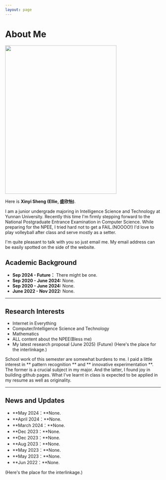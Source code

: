 ```yaml
---
layout: page
---
```


# About Me

<img src="https://xinyisheng.com/sxy.jpg" class="floatpic" width="360" height="480">

Here is **Xinyi Sheng (Ellie, 盛欣怡)**.

I am a junior undergrade majoring in Intelligence Science and Technology at Yunnan University. Recently this time I'm firmly stepping forward to the National Postgraduate Entrance Examination in Computer Science. While preparing for the NPEE, I tried hard not to get a FAIL.(NOOOO!) I'd love to play volleyball after class and serve mostly as a setter.

I'm quite pleasant to talk with you so just email me. My email address can be easily spotted on the side of the website.

## Academic Background

- **Sep 2024 - Future：** There might be one.
- **Sep 2020 - June 2024:** None.
- **Sep 2020 - June 2024:** None.
- **June 2022 - Nov 2022:** None.

---

## Research Interests

- Internet in Everything
- Computer/Intelligence Science and Technology
- Mathematics
- ALL content about the NPEE(Bless me)
- My latest research proposal (June 2025) (Future) (Here's the place for the interlinkage.)

School work of this semester are somewhat burdens to me. I paid a little interest in ** pattern recognition ** and ** innovative experimentation **. The former is a crucial subject in my major. And the latter, I found joy in building github pages. What I've learnt in class is expected to be applied in my resume as well as originality.

---

## News and Updates

- **May 2024：**None.
- **April 2024：**None.
- **March 2024：**None.
- **Dec 2023：**None.
- **Dec 2023：**None.
- **Aug 2023：**None.
- **May 2023：**None.
- **May 2023：**None.
- **Jun 2022：**None.

(Here's the place for the interlinkage.)

